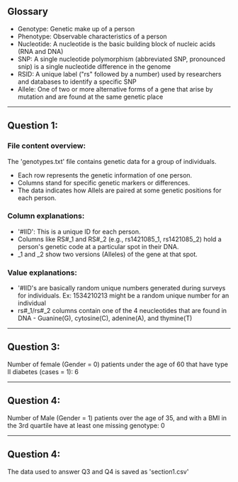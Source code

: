 ## Glossary

- Genotype: Genetic make up of a person
- Phenotype: Observable characteristics of a person
- Nucleotide: A nucleotide is the basic building block of nucleic acids (RNA and DNA)
- SNP: A single nucleotide polymorphism (abbreviated SNP, pronounced snip) is a single nucleotide difference in the genome
- RSID: A unique label ("rs" followed by a number) used by researchers and databases to identify a specific SNP
- Allele: One of two or more alternative forms of a gene that arise by mutation and are found at the same genetic place

--- 

## Question 1: 

### **File content overview**:

The 'genotypes.txt' file contains genetic data for a group of individuals.

- Each row represents the genetic information of one person.
- Columns stand for specific genetic markers or differences.
- The data indicates how Allels are paired at some genetic positions for each person.

### **Column explanations**:

- '#IID': This is a unique ID for each person.
- Columns like RS#_1 and RS#_2 (e.g., rs1421085_1, rs1421085_2) hold a person's genetic code at a particular spot in their DNA.
- _1 and _2 show two versions (Alleles) of the gene at that spot.


### **Value explanations**:

- '#IID's are  basically random unique numbers generated during surveys for individuals. Ex: 1534210213 might be a random unique number for an individual
- rs#_1/rs#_2 columns contain one of the 4 neucleotides that are found in DNA - Guanine(G), cytosine(C), adenine(A), and thymine(T) 

---

## Question 3: 

Number of female (Gender = 0) patients under the age of 60 that have type II diabetes (cases = 1): 6

---

## Question 4:

Number of Male (Gender = 1) patients over the age of 35, and with a BMI in the 3rd quartile have at least one missing genotype: 0

---

## Question 4:

The data used to answer Q3 and Q4 is saved as 'section1.csv'


